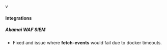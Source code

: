v
#### Integrations

##### Akamai WAF SIEM

- Fixed and issue where **fetch-events** would fail due to docker timeouts.
